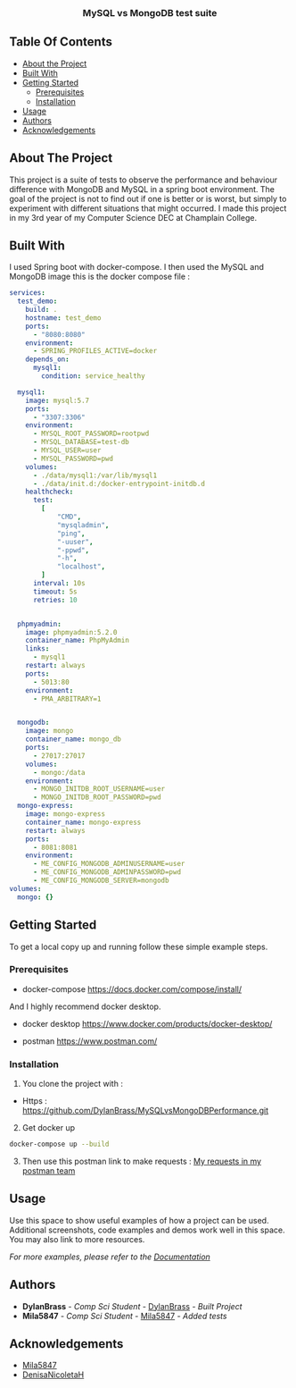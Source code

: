 <br/>
<p align="center">
  <h3 align="center">MySQL vs MongoDB test suite</h3>

</p>



## Table Of Contents

* [About the Project](#about-the-project)
* [Built With](#built-with)
* [Getting Started](#getting-started)
  * [Prerequisites](#prerequisites)
  * [Installation](#installation)
* [Usage](#usage)
* [Authors](#authors)
* [Acknowledgements](#acknowledgements)

## About The Project

This project is a suite of tests to observe the performance and behaviour difference with MongoDB and MySQL in a spring boot environment. The goal of the project is not to find out if one is better or is worst, but simply to experiment with different situations that might occurred. I made this project in my 3rd year of my Computer Science DEC at Champlain College.




## Built With

I used Spring boot with docker-compose. I then used the MySQL and MongoDB image this is the docker compose file :
```yml
services:
  test_demo:
    build: .
    hostname: test_demo
    ports:
      - "8080:8080"
    environment:
      - SPRING_PROFILES_ACTIVE=docker
    depends_on:
      mysql1:
        condition: service_healthy

  mysql1:
    image: mysql:5.7
    ports:
      - "3307:3306"
    environment:
      - MYSQL_ROOT_PASSWORD=rootpwd
      - MYSQL_DATABASE=test-db
      - MYSQL_USER=user
      - MYSQL_PASSWORD=pwd
    volumes:
      - ./data/mysql1:/var/lib/mysql1
      - ./data/init.d:/docker-entrypoint-initdb.d
    healthcheck:
      test:
        [
            "CMD",
            "mysqladmin",
            "ping",
            "-uuser",
            "-ppwd",
            "-h",
            "localhost",
        ]
      interval: 10s
      timeout: 5s
      retries: 10


  phpmyadmin:
    image: phpmyadmin:5.2.0
    container_name: PhpMyAdmin
    links:
      - mysql1
    restart: always
    ports:
      - 5013:80
    environment:
      - PMA_ARBITRARY=1


  mongodb:
    image: mongo
    container_name: mongo_db
    ports:
      - 27017:27017
    volumes:
      - mongo:/data
    environment:
      - MONGO_INITDB_ROOT_USERNAME=user
      - MONGO_INITDB_ROOT_PASSWORD=pwd
  mongo-express:
    image: mongo-express
    container_name: mongo-express
    restart: always
    ports:
      - 8081:8081
    environment:
      - ME_CONFIG_MONGODB_ADMINUSERNAME=user
      - ME_CONFIG_MONGODB_ADMINPASSWORD=pwd
      - ME_CONFIG_MONGODB_SERVER=mongodb
volumes:
  mongo: {}
```

## Getting Started

To get a local copy up and running follow these simple example steps.

### Prerequisites

* docker-compose
https://docs.docker.com/compose/install/

And I highly recommend docker desktop.

* docker desktop
https://www.docker.com/products/docker-desktop/

* postman
https://www.postman.com/



### Installation

1. You clone the project with :
* Https : https://github.com/DylanBrass/MySQLvsMongoDBPerformance.git

2. Get docker up
```sh
docker-compose up --build
```

3. Then use this postman link to make requests :
<a href="https://galactic-comet-561614.postman.co/workspace/Team-Workspace~357ceed0-db35-463d-8eea-3dda3a6c4f22/collection/24252454-714327ae-e874-4aca-a9b5-88926b584834?action=share&creator=24252454">My requests in my postman team</a>

## Usage

Use this space to show useful examples of how a project can be used. Additional screenshots, code examples and demos work well in this space. You may also link to more resources.

_For more examples, please refer to the [Documentation](https://example.com)_

## Authors

* **DylanBrass** - *Comp Sci Student* - [DylanBrass](https://github.com/DylanBrass/) - *Built Project*
* **Mila5847** - *Comp Sci Student* - [Mila5847](https://github.com/Mila5847/) - *Added tests*


## Acknowledgements

* [Mila5847](https://github.com/Mila5847)
* [DenisaNicoletaH ](https://github.com/DenisaNicoletaH)
